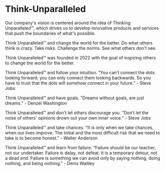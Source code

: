 # Think-Unparalleled
Our company's vision is centered around the idea of Thinking Unparalleled™, which drives us to develop innovative products and services that push the boundaries of what's possible.

Think Unparalleled™ and change the world for the better. Do what others think is crazy. Take risks. Challenge the norms. See what others don't see.

Think Unparalleled™ was founded in 2022 with the goal of inspiring others to change the world for the better.

Think Unparalleled™ and follow your intuition.
“You can’t connect the dots looking forward; you can only connect them looking backwards. So you have to trust that the dots will somehow connect in your future.” - Steve Jobs

Think Unparalleled™ and have goals.
"Dreams without goals, are just dreams." - Denzel Washington

Think Unparalleled™ and don't let others discourage you.
“Don’t let the noise of others’ opinions drown out your own inner voice.” - Steve Jobs

Think Unparalleled™ and take chances.
“It is only when we take chances, when our lives improve. The initial and the most difficult risk that we need to take is to become honest." - Walter Anderson

Think Unparalleled™ and learn from failure.
“Failure should be our teacher, not our undertaker. Failure is delay, not defeat. It is a temporary detour, not a dead end. Failure is something we can avoid only by saying nothing, doing nothing, and being nothing.” - Denis Waitley
